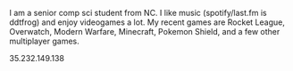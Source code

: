 I am a senior comp sci student from NC. I like music (spotify/last.fm is ddtfrog) and enjoy videogames a lot. My recent games are Rocket League, Overwatch, Modern Warfare, Minecraft, Pokemon Shield, and a few other multiplayer games.

35.232.149.138
